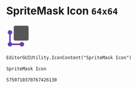 # SpriteMask Icon `64x64`
<img src="/img/SpriteMask%20Icon.png" width=64 height=64>

``` CSharp
EditorGUIUtility.IconContent("SpriteMask Icon")
```
```
SpriteMask Icon
```
```
5750710370767426130
```
